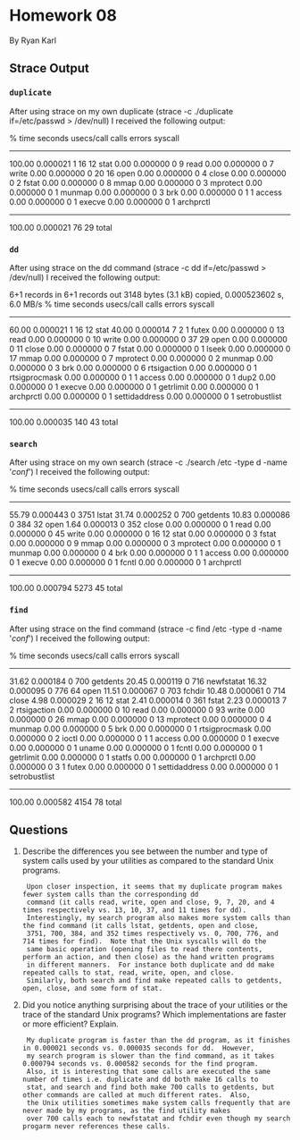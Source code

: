 Homework 08
===========

By Ryan Karl

## Strace Output 

### `duplicate`

After using strace on my own duplicate (strace -c ./duplicate if=/etc/passwd > /dev/null) I received the following output:

% time     seconds  usecs/call     calls    errors syscall
------ ----------- ----------- --------- --------- ----------------
100.00    0.000021           1        16        12 stat
0.00    0.000000           0         9           read
0.00    0.000000           0         7           write
0.00    0.000000           0        20        16 open
0.00    0.000000           0         4           close
0.00    0.000000           0         2           fstat
0.00    0.000000           0         8           mmap
0.00    0.000000           0         3           mprotect
0.00    0.000000           0         1           munmap
0.00    0.000000           0         3           brk
0.00    0.000000           0         1         1 access
0.00    0.000000           0         1           execve
0.00    0.000000           0         1           archprctl
------ ----------- ----------- --------- --------- ----------------
100.00    0.000021                    76        29 total

### `dd`

After using strace on the dd command (strace -c dd if=/etc/passwd > /dev/null) I received the following output:

6+1 records in
6+1 records out
3148 bytes (3.1 kB) copied, 0.000523602 s, 6.0 MB/s
% time     seconds  usecs/call     calls    errors syscall
------ ----------- ----------- --------- --------- ----------------
60.00    0.000021           1        16        12 stat
40.00    0.000014           7         2         1 futex
0.00    0.000000           0        13           read
0.00    0.000000           0        10           write
0.00    0.000000           0        37        29 open
0.00    0.000000           0        11           close
0.00    0.000000           0         7           fstat
0.00    0.000000           0         1           lseek
0.00    0.000000           0        17           mmap
0.00    0.000000           0         7           mprotect
0.00    0.000000           0         2           munmap
0.00    0.000000           0         3           brk
0.00    0.000000           0         6           rtsigaction
0.00    0.000000           0         1           rtsigprocmask
0.00    0.000000           0         1         1 access
0.00    0.000000           0         1           dup2
0.00    0.000000           0         1           execve
0.00    0.000000           0         1           getrlimit
0.00    0.000000           0         1           archprctl
0.00    0.000000           0         1           settidaddress
0.00    0.000000           0         1           setrobustlist
------ ----------- ----------- --------- --------- ----------------
100.00    0.000035                   140        43 total



### `search`

After using strace on my own search (strace -c ./search /etc -type d -name '*conf*') I received the following output:

% time     seconds  usecs/call     calls    errors syscall
------ ----------- ----------- --------- --------- ----------------
55.79    0.000443           0      3751           lstat
31.74    0.000252           0       700           getdents
10.83    0.000086           0       384        32 open
1.64    0.000013           0       352           close
0.00    0.000000           0         1           read
0.00    0.000000           0        45           write
0.00    0.000000           0        16        12 stat
0.00    0.000000           0         3           fstat
0.00    0.000000           0         9           mmap
0.00    0.000000           0         3           mprotect
0.00    0.000000           0         1           munmap
0.00    0.000000           0         4           brk
0.00    0.000000           0         1         1 access
0.00    0.000000           0         1           execve
0.00    0.000000           0         1           fcntl
0.00    0.000000           0         1           archprctl
------ ----------- ----------- --------- --------- ----------------
100.00    0.000794                  5273        45 total




### `find`

After using strace on the find command (strace -c find /etc -type d -name '*conf*') I received the following output:

% time     seconds  usecs/call     calls    errors syscall
------ ----------- ----------- --------- --------- ----------------
31.62    0.000184           0       700           getdents
20.45    0.000119           0       716           newfstatat
16.32    0.000095           0       776        64 open
11.51    0.000067           0       703           fchdir
10.48    0.000061           0       714           close
4.98    0.000029           2        16        12 stat
2.41    0.000014           0       361           fstat
2.23    0.000013           7         2           rtsigaction
0.00    0.000000           0        10           read
0.00    0.000000           0        93           write
0.00    0.000000           0        26           mmap
0.00    0.000000           0        13           mprotect
0.00    0.000000           0         4           munmap
0.00    0.000000           0         5           brk
0.00    0.000000           0         1           rtsigprocmask
0.00    0.000000           0         2           ioctl
0.00    0.000000           0         1         1 access
0.00    0.000000           0         1           execve
0.00    0.000000           0         1           uname
0.00    0.000000           0         1           fcntl
0.00    0.000000           0         1           getrlimit
0.00    0.000000           0         1           statfs
0.00    0.000000           0         1           archprctl
0.00    0.000000           0         3         1 futex
0.00    0.000000           0         1           settidaddress
0.00    0.000000           0         1           setrobustlist
------ ----------- ----------- --------- --------- ----------------
100.00    0.000582                  4154        78 total


## Questions

1. Describe the differences you see between the number and type of system calls
   used by your utilities as compared to the standard Unix programs.

        Upon closer inspection, it seems that my duplicate program makes fewer system calls than the corresponding dd
        command (it calls read, write, open and close, 9, 7, 20, and 4 times respectively vs. 13, 10, 37, and 11 times for dd).  
        Interestingly, my search program also makes more system calls than the find command (it calls lstat, getdents, open and close, 
        3751, 700, 384, and 352 times respectively vs. 0, 700, 776, and 714 times for find).  Note that the Unix syscalls will do the 
        same basic operation (opening files to read there contents, perform an action, and then close) as the hand written programs 
        in different manners.  For instance both duplicate and dd make repeated calls to stat, read, write, open, and close.  
        Similarly, both search and find make repeated calls to getdents, open, close, and some form of stat.



2. Did you notice anything surprising about the trace of your utilities or the
   trace of the standard Unix programs? Which implementations are faster or
   more efficient?  Explain.

        My duplicate program is faster than the dd program, as it finishes in 0.000021 seconds vs. 0.000035 seconds for dd.  However, 
        my search program is slower than the find command, as it takes 0.000794 seconds vs. 0.000582 seconds for the find program.  
        Also, it is interesting that some calls are executed the same number of times i.e. duplicate and dd both make 16 calls to
        stat, and search and find both make 700 calls to getdents, but other commands are called at much different rates.  Also,
        the Unix utilities sometimes make system calls frequently that are never made by my programs, as the find utility makes
        over 700 calls each to newfstatat and fchdir even though my search progarm never references these calls.


